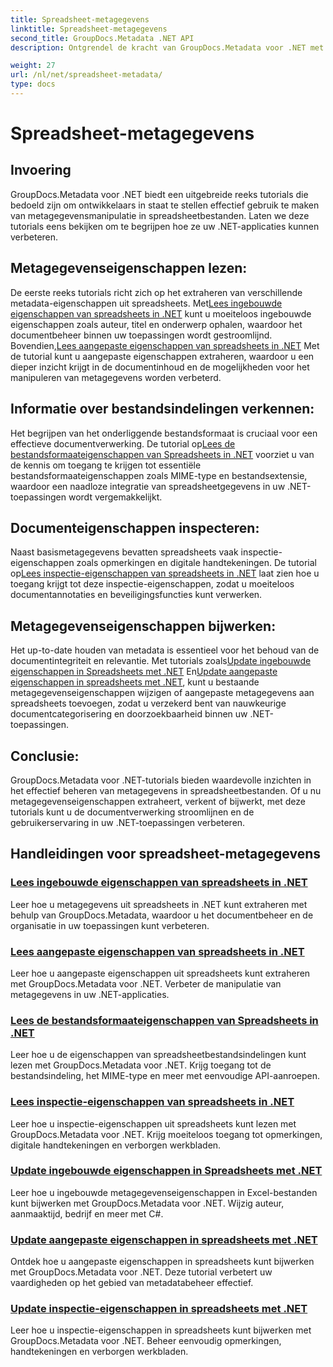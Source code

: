 ```yaml
---
title: Spreadsheet-metagegevens
linktitle: Spreadsheet-metagegevens
second_title: GroupDocs.Metadata .NET API
description: Ontgrendel de kracht van GroupDocs.Metadata voor .NET met tutorials over het lezen en bijwerken van spreadsheeteigenschappen. Verbeter de manipulatie van metagegevens in uw .NET-applicaties.

weight: 27
url: /nl/net/spreadsheet-metadata/
type: docs
---
```

# Spreadsheet-metagegevens

## Invoering

GroupDocs.Metadata voor .NET biedt een uitgebreide reeks tutorials die bedoeld zijn om ontwikkelaars in staat te stellen effectief gebruik te maken van metagegevensmanipulatie in spreadsheetbestanden. Laten we deze tutorials eens bekijken om te begrijpen hoe ze uw .NET-applicaties kunnen verbeteren.

## Metagegevenseigenschappen lezen:
De eerste reeks tutorials richt zich op het extraheren van verschillende metadata-eigenschappen uit spreadsheets. Met[Lees ingebouwde eigenschappen van spreadsheets in .NET](./read-built-in-properties-spreadsheets/) kunt u moeiteloos ingebouwde eigenschappen zoals auteur, titel en onderwerp ophalen, waardoor het documentbeheer binnen uw toepassingen wordt gestroomlijnd. Bovendien,[Lees aangepaste eigenschappen van spreadsheets in .NET](./read-custom-properties-spreadsheets/) Met de tutorial kunt u aangepaste eigenschappen extraheren, waardoor u een dieper inzicht krijgt in de documentinhoud en de mogelijkheden voor het manipuleren van metagegevens worden verbeterd.

## Informatie over bestandsindelingen verkennen:
 Het begrijpen van het onderliggende bestandsformaat is cruciaal voor een effectieve documentverwerking. De tutorial op[Lees de bestandsformaateigenschappen van Spreadsheets in .NET](./read-file-format-properties-spreadsheets/) voorziet u van de kennis om toegang te krijgen tot essentiële bestandsformaateigenschappen zoals MIME-type en bestandsextensie, waardoor een naadloze integratie van spreadsheetgegevens in uw .NET-toepassingen wordt vergemakkelijkt.

## Documenteigenschappen inspecteren:
Naast basismetagegevens bevatten spreadsheets vaak inspectie-eigenschappen zoals opmerkingen en digitale handtekeningen. De tutorial op[Lees inspectie-eigenschappen van spreadsheets in .NET](./read-inspection-properties-spreadsheets/) laat zien hoe u toegang krijgt tot deze inspectie-eigenschappen, zodat u moeiteloos documentannotaties en beveiligingsfuncties kunt verwerken.

## Metagegevenseigenschappen bijwerken:
 Het up-to-date houden van metadata is essentieel voor het behoud van de documentintegriteit en relevantie. Met tutorials zoals[Update ingebouwde eigenschappen in Spreadsheets met .NET](./update-built-in-properties-spreadsheets/) En[Update aangepaste eigenschappen in spreadsheets met .NET](./update-custom-properties-spreadsheets/), kunt u bestaande metagegevenseigenschappen wijzigen of aangepaste metagegevens aan spreadsheets toevoegen, zodat u verzekerd bent van nauwkeurige documentcategorisering en doorzoekbaarheid binnen uw .NET-toepassingen.

## Conclusie:
GroupDocs.Metadata voor .NET-tutorials bieden waardevolle inzichten in het effectief beheren van metagegevens in spreadsheetbestanden. Of u nu metagegevenseigenschappen extraheert, verkent of bijwerkt, met deze tutorials kunt u de documentverwerking stroomlijnen en de gebruikerservaring in uw .NET-toepassingen verbeteren.

## Handleidingen voor spreadsheet-metagegevens
### [Lees ingebouwde eigenschappen van spreadsheets in .NET](./read-built-in-properties-spreadsheets/)
Leer hoe u metagegevens uit spreadsheets in .NET kunt extraheren met behulp van GroupDocs.Metadata, waardoor u het documentbeheer en de organisatie in uw toepassingen kunt verbeteren.
### [Lees aangepaste eigenschappen van spreadsheets in .NET](./read-custom-properties-spreadsheets/)
Leer hoe u aangepaste eigenschappen uit spreadsheets kunt extraheren met GroupDocs.Metadata voor .NET. Verbeter de manipulatie van metagegevens in uw .NET-applicaties.
### [Lees de bestandsformaateigenschappen van Spreadsheets in .NET](./read-file-format-properties-spreadsheets/)
Leer hoe u de eigenschappen van spreadsheetbestandsindelingen kunt lezen met GroupDocs.Metadata voor .NET. Krijg toegang tot de bestandsindeling, het MIME-type en meer met eenvoudige API-aanroepen.
### [Lees inspectie-eigenschappen van spreadsheets in .NET](./read-inspection-properties-spreadsheets/)
Leer hoe u inspectie-eigenschappen uit spreadsheets kunt lezen met GroupDocs.Metadata voor .NET. Krijg moeiteloos toegang tot opmerkingen, digitale handtekeningen en verborgen werkbladen.
### [Update ingebouwde eigenschappen in Spreadsheets met .NET](./update-built-in-properties-spreadsheets/)
Leer hoe u ingebouwde metagegevenseigenschappen in Excel-bestanden kunt bijwerken met GroupDocs.Metadata voor .NET. Wijzig auteur, aanmaaktijd, bedrijf en meer met C#.
### [Update aangepaste eigenschappen in spreadsheets met .NET](./update-custom-properties-spreadsheets/)
Ontdek hoe u aangepaste eigenschappen in spreadsheets kunt bijwerken met GroupDocs.Metadata voor .NET. Deze tutorial verbetert uw vaardigheden op het gebied van metadatabeheer effectief.
### [Update inspectie-eigenschappen in spreadsheets met .NET](./update-inspection-properties-spreadsheets/)
Leer hoe u inspectie-eigenschappen in spreadsheets kunt bijwerken met GroupDocs.Metadata voor .NET. Beheer eenvoudig opmerkingen, handtekeningen en verborgen werkbladen.